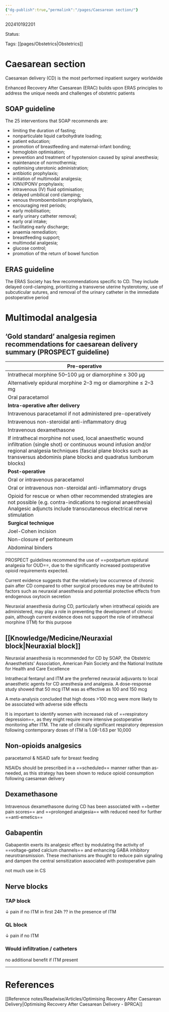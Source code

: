 ```yaml
---
{"dg-publish":true,"permalink":"/pages/Caesarean section/"}
---
```



202410192201

Status: 

Tags: [[pages/Obstetrics\|Obstetrics]]

# Caesarean section

Caesarean delivery (CD) is the most performed inpatient surgery worldwide


Enhanced Recovery After Caesarean (ERAC) builds upon ERAS principles to address the unique needs and challenges of obstetric patients


## SOAP guideline
The 25 interventions that SOAP recommends are: 
- limiting the duration of fasting; 
- nonparticulate liquid carbohydrate loading; 
- patient education;
- promotion of breastfeeding and maternal-infant bonding; 
- hemoglobin optimisation; 
- prevention and treatment of hypotension caused by spinal anesthesia; 
- maintenance of normothermia;
- optimising uterotonic administration; 
- antibiotic prophylaxis; 
- initiation of multimodal analgesia; 
- IONV/PONV prophylaxis;
- intravenous (IV) fluid optimisation; 
- delayed umbilical cord clamping; 
- venous thromboembolism prophylaxis, 
- encouraging rest periods; 
- early mobilisation; 
- early urinary catheter removal; 
- early oral intake; 
- facilitating early discharge; 
- anaemia remediation; 
- breastfeeding support;
- multimodal analgesia; 
- glucose control; 
- promotion of the return of bowel function

## ERAS guideline
The ERAS Society has few recommendations specific to CD. They include delayed cord-clamping, prioritizing a transverse uterine hysterotomy, use of subcuticular sutures, and removal of the urinary catheter in the immediate postoperative period

# Multimodal analgesia
## ‘Gold standard’ analgesia regimen recommendations for caesarean delivery summary (PROSPECT guideline)

| Pre-operative                                                                                                                                                                                                                                          |
| ------------------------------------------------------------------------------------------------------------------------------------------------------------------------------------------------------------------------------------------------------ |
| Intrathecal morphine 50–100 μg or diamorphine ≤ 300 μg                                                                                                                                                                                                 |
| Alternatively epidural morphine 2–3 mg or diamorphine ≤ 2–3 mg                                                                                                                                                                                         |
| Oral paracetamol                                                                                                                                                                                                                                       |
| **Intra-operative after delivery**                                                                                                                                                                                                                     |
| Intravenous paracetamol if not administered pre-operatively                                                                                                                                                                                            |
| Intravenous non-steroidal anti-inflammatory drug                                                                                                                                                                                                       |
| Intravenous dexamethasone                                                                                                                                                                                                                              |
| If intrathecal morphine not used, local anaesthetic wound infiltration (single shot) or continuous wound infusion and/or regional analgesia techniques (fascial plane blocks such as transversus abdominis plane blocks and quadratus lumborum blocks) |
| **Post-operative**                                                                                                                                                                                                                                     |
| Oral or intravenous paracetamol                                                                                                                                                                                                                        |
| Oral or intravenous non-steroidal anti-inflammatory drugs                                                                                                                                                                                              |
| Opioid for rescue or when other recommended strategies are not possible (e.g. contra-indications to regional anaesthesia) Analgesic adjuncts include transcutaneous electrical nerve stimulation                                                       |
| **Surgical technique**                                                                                                                                                                                                                                 |
| Joel-Cohen incision                                                                                                                                                                                                                                    |
| Non-closure of peritoneum                                                                                                                                                                                                                              |
| Abdominal binders                                                                                                                                                                                                                                      |
PROSPECT guidelines recommend the use of ==postpartum epidural analgesia for OUD==, due to the significantly increased postoperative opioid requirements expected.

Current evidence suggests that the relatively low occurrence of chronic pain after CD compared to other surgical procedures may be attributed to factors such as neuraxial anaesthesia and potential protective effects from endogenous oxytocin secretion

Neuraxial anaesthesia during CD, particularly when intrathecal opioids are administered, may play a role in preventing the development of chronic pain, although current evidence does not support the role of intrathecal morphine (ITM) for this purpose

## [[Knowledge/Medicine/Neuraxial block\|Neuraxial block]]
Neuraxial anaesthesia is recommended for CD by SOAP, the Obstetric Anaesthetists' Association, American Pain Society and the National Institute for Health and Care Excellence

Intrathecal fentanyl and ITM are the preferred neuraxial adjuvants to local anaesthetic agents for CD anesthesia and analgesia. A dose-response study showed that 50 mcg ITM was as effective as 100 and 150 mcg

A meta-analysis concluded that high doses >100 mcg were more likely to be associated with adverse side effects

It is important to identify women with increased risk of ==respiratory depression==, as they might require more intensive postoperative monitoring after ITM. The rate of clinically significant respiratory depression following contemporary doses of ITM is 1.08-1.63 per 10,000

## Non-opioids analgesics
paracetamol & NSAID safe for breast feeding

NSAIDs should be prescribed in a ==scheduled== manner rather than as-needed, as this strategy has been shown to reduce opioid consumption following caesarean delivery

## Dexamethasone
Intravenous dexamethasone during CD has been associated with ==better pain scores== and ==prolonged analgesia== with reduced need for further ==anti-emetics==

## Gabapentin
Gabapentin exerts its analgesic effect by modulating the activity of ==voltage-gated calcium channels== and enhancing GABA inhibitory neurotransmission. These mechanisms are thought to reduce pain signaling and dampen the central sensitization associated with postoperative pain

not much use in CS
## Nerve blocks

### TAP block
↓ pain if no ITM in first 24h
?? in the presence of ITM

### QL block
↓ pain if no ITM

### Would infiltration / catheters
no additional benefit if ITM present






___
# References
[[Reference notes/Readwise/Articles/Optimising Recovery After Caesarean Delivery\|Optimising Recovery After Caesarean Delivery - BPRCA]]

